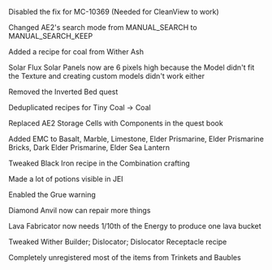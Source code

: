 Disabled the fix for MC-10369 (Needed for CleanView to work)

Changed AE2's search mode from MANUAL_SEARCH to MANUAL_SEARCH_KEEP

Added a recipe for coal from Wither Ash

Solar Flux Solar Panels now are 6 pixels high because the Model didn't fit the Texture and creating custom models didn't work either

Removed the Inverted Bed quest

Deduplicated recipes for Tiny Coal -> Coal

Replaced AE2 Storage Cells with Components in the quest book

Added EMC to Basalt, Marble, Limestone, Elder Prismarine, Elder Prismarine Bricks, Dark Elder Prismarine, Elder Sea Lantern

Tweaked Black Iron recipe in the Combination crafting

Made a lot of potions visible in JEI

Enabled the Grue warning

Diamond Anvil now can repair more things

Lava Fabricator now needs 1/10th of the Energy to produce one lava bucket

Tweaked Wither Builder; Dislocator; Dislocator Receptacle recipe

Completely unregistered most of the items from Trinkets and Baubles
